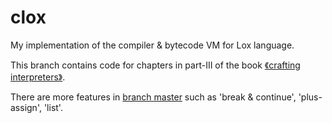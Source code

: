 # clox

My implementation of the compiler & bytecode VM for Lox language.

This branch contains code for chapters in part-III of the book [《crafting interpreters》](https://www.craftinginterpreters.com/a-bytecode-virtual-machine.html).

There are more features in [branch master](https://github.com/Roderland/clox/tree/master) such as 'break & continue', 'plus-assign', 'list'.
